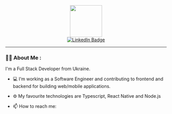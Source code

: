 <div id="header" align="center">
  <img src="https://media.giphy.com/media/M9gbBd9nbDrOTu1Mqx/giphy.gif" width="100"/>
  
  <div id="badges">
    <a href="https://www.linkedin.com/in/volodymyr-podufalyy-6710b5208/">
      <img src="https://img.shields.io/badge/LinkedIn-blue?style=for-the-badge&logo=linkedin&logoColor=white" alt="LinkedIn Badge"/>
    </a>
  </div>
  
</div>

---

### :raising_hand_man: About Me :
I'm a Full Stack Developer from Ukraine. 

- :computer: I’m working as a Software Engineer and contributing to frontend and backend for building web/mobile applications.

- :gear: My favourite technologies are Typescript, React Native and Node.js

- :mailbox: How to reach me:
